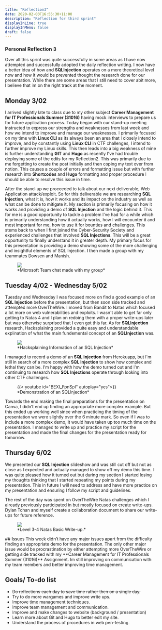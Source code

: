 ```yaml
---
title: "Reflection3"
date: 2020-02-03T16:55:30+11:00
description: "Reflection for third sprint"
displayInLine: true
displayInMenu: false
draft: false
---
```


### Personal Reflection 3
Over all this sprint was quite successfully in some areas as I have now attempted and successfully adopted the daily reflection writing. I now have a better idea of how and **SQLInjection** operates on a more theoretical level now and
how it would be prevented thought the research done for our presentation. While there are some areas that I still need to cover abit more, I believe that im on the right track at the moment.

## Monday 3/02
I arrived slightly late to class due to my other subject **Career Management for IT Professionals Summer (31016)** having mock interviews to prepare us for future application process.
Today began with our stand-up meeting instructed to express our strengths and weaknesses from last week and how we intend to improve and manage our weaknesses. I primarily focused on my time with **Linux CLI** as its always been an area that I closely intend to improve, and by constantly using **Linux CLI** in CTF challenges, I intend to further improve my Linux skills. 
This then leads into a big weakness of mine is further understanding **GIT** and **Hugo** as recently I've had trouble deploying some of the edits for my Reflection2. 
This was primarily due to me forgetting to create the post initially and then coping my text over from notion. This causes a couple of errors and formatting issue but with further research into **Shortcodes** and **Hugo** formatting and proper procedure I should be able to resolve this issue in time.

After the stand-up we proceeded to talk about our next deliverable, Web Application attack/exploit. So for this deliverable we are researching **SQL Injection**, what it is, how it works and its impact on the industry as well as what can be done to mitigate it.
My section is primarily focusing on how it works and providing a demo of **SQL Injection** and the logic behind it. This for me is a good opportunity to tackle a problem I've had for a while which is primarily understanding how it actually works, how I will encounter it and most important for me, how to use it for bounties and challenges. 
This stems back to when I first joined the Cyber-Security Society and experienced challenges that involved **SQL Injections**. This will be a great opportunity to finally understand it in greater depth. 
My primary focus for this presentation is providing a demo showing some of the more challenging and insightful elements of SQL Injection. I then made a group with my teammates Dowsen and Manish.
<figure>
<img src="/img/Team.png" >
<figcaption>
*Microsoft Team chat made with my group*
</figcaption>
</figure>

## Tuesday 4/02 - Wednesday 5/02
Tuesday and Wednesday I was focused more on find a good example of an **SQL Injection** before the presentation, but then soon side tracked and attempted more OverTheWire. I moved from Bandit to Natas which focused a lot more on web vulnerabilities and exploits. 
I wasn't able to get far only getting to Natas 4 and I plan on redoing them with a proper write-ups later but was otherwise surprised that I even got this far. As for **SQLInjection** research, Hacksplaining provided a quite easy and understandable explination of what
the main fundemental concept of an **SQLInjection** was.
<figure>
<img src="/img/SQLI.png" >
<figcaption>
*Hacksplaining Information of an SQL Injection*
</figcaption>
</figure>

I managed to record a demo of an **SQL Injection** from Herokuapp, but I'm still in search of a more complex **SQL Injection** to show how complex and lethal they can be. 
I'm happy with how the demo turned out and I'm continuing to research how **SQL Injections** operate through looking into other CTF challenges.
<figure>
{{< youtube id="BEXI_FpnSpI" autoplay="yes">}}
<figcaption>
*Demonstration of an SQLInjection*
</figcaption>
</figure>

Towards the end making the final preparations for the presentation on Canva, I didn’t end up finding an appropriate more complex example. But this ended up working well since when practicing
the timing of the presentation we were slightly over the 6 minute mark. So even if I was to include a more complex demo, it would have taken up too much time on the presentation. I managed to write up and practice my script
for the presentation and made the final changes for the presentation ready for tomorrow.


## Thursday 6/02
We presented our **SQL Injection** slideshow and was still cut off but not as close as I expected and actually managed to show off my demo this time. I was quite pleased how it turned out but during
my section I started losing my thoughts thinking that I started repeating my points during my presentation. This in future I will need to address and have more practice on my presentation and
ensuring I follow my script and guidelines. 

The rest of the day was spent on OverTheWire Natas challenges which I already previously participated in but mostly focused on create write-ups. Dylan Tchan and myself create a collaboration document to share our write-ups for future reference.
<figure>
<img src="/img/Write-up-natas.png" >
<figcaption>
*Level 3-4 Natas Basic Write-up.*
</figcaption>
</figure>
## Issues
This week didn’t have any major issues apart from the difficulty finding an appropriate demo for the presentation. The only other major issue would be procrastination by either attempting more OverTheWire
or getting side tracked with my **Career Management for IT Professionals Summer (31016)** Assignment. Im still improving on communication with my team members and better improving time management.

## Goals/ To-do list
- ~~Do reflections each day to save time rather then on a single day.~~
- Try to do more wargames and improve write ups.
- Improve time management techniques.
- Improve team management and communication.
- Improve and make changes to website (background / presentation)
- Learn more about Git and Hugo to better edit my site.
- Understand the process of procedures in web pen-testing.
